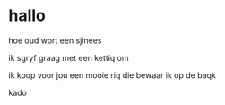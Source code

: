 # hallo

hoe oud wort een sjinees


ik sgryf graag met een kettiq om

ik koop voor jou een mooie riq
die bewaar ik op de baqk

kado
